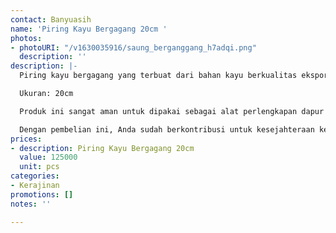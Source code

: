 ```yaml
---
contact: Banyuasih
name: 'Piring Kayu Bergagang 20cm '
photos:
- photoURI: "/v1630035916/saung_berganggang_h7adqi.png"
  description: ''
description: |-
  Piring kayu bergagang yang terbuat dari bahan kayu berkualitas ekspor. Produk ini dibuat oleh para pengrajin terampil di destinasi wisata Tanjung Lesung.

  Ukuran: 20cm

  Produk ini sangat aman untuk dipakai sebagai alat perlengkapan dapur karena tidak dilapisi dengan bahan kimia yang berbahaya. Kami menggunakan bahan pelapis permukaan kayu 100% natural biopolish food grade sehingga Anda dapat menggunakannya sebagai alat perlengkapan dapur yang aman.

  Dengan pembelian ini, Anda sudah berkontribusi untuk kesejahteraan kelompok masyarakat di desa kami.
prices:
- description: Piring Kayu Bergagang 20cm
  value: 125000
  unit: pcs
categories:
- Kerajinan
promotions: []
notes: ''

---
```

